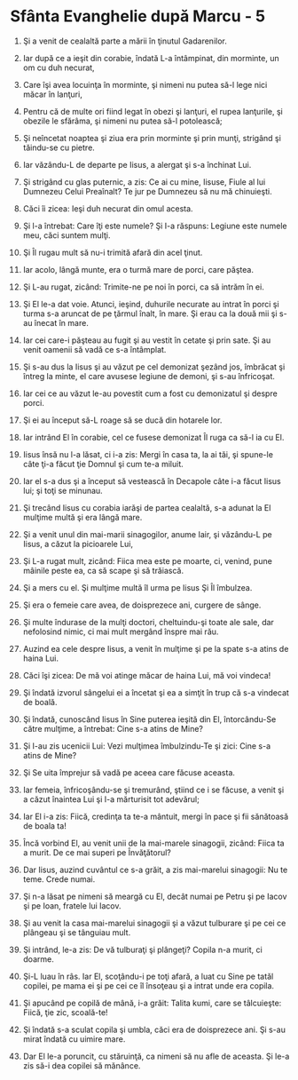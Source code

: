 # Sf&#226;nta Evanghelie dup&#259; Marcu - 5

1. Şi a venit de cealaltă parte a mării în ţinutul Gadarenilor. 

2. Iar după ce a ieşit din corabie, îndată L-a întâmpinat, din morminte, un om cu duh necurat, 

3. Care îşi avea locuinţa în morminte, şi nimeni nu putea să-l lege nici măcar în lanţuri, 

4. Pentru că de multe ori fiind legat în obezi şi lanţuri, el rupea lanţurile, şi obezile le sfărâma, şi nimeni nu putea să-l potolească; 

5. Şi neîncetat noaptea şi ziua era prin morminte şi prin munţi, strigând şi tăindu-se cu pietre. 

6. Iar văzându-L de departe pe Iisus, a alergat şi s-a închinat Lui. 

7. Şi strigând cu glas puternic, a zis: Ce ai cu mine, Iisuse, Fiule al lui Dumnezeu Celui Preaînalt? Te jur pe Dumnezeu să nu mă chinuieşti. 

8. Căci îi zicea: Ieşi duh necurat din omul acesta. 

9. Şi l-a întrebat: Care îţi este numele? Şi I-a răspuns: Legiune este numele meu, căci suntem mulţi. 

10. Şi Îl rugau mult să nu-i trimită afară din acel ţinut. 

11. Iar acolo, lângă munte, era o turmă mare de porci, care păştea. 

12. Şi L-au rugat, zicând: Trimite-ne pe noi în porci, ca să intrăm în ei. 

13. Şi El le-a dat voie. Atunci, ieşind, duhurile necurate au intrat în porci şi turma s-a aruncat de pe ţărmul înalt, în mare. Şi erau ca la două mii şi s-au înecat în mare. 

14. Iar cei care-i păşteau au fugit şi au vestit în cetate şi prin sate. Şi au venit oamenii să vadă ce s-a întâmplat. 

15. Şi s-au dus la Iisus şi au văzut pe cel demonizat şezând jos, îmbrăcat şi întreg la minte, el care avusese legiune de demoni, şi s-au înfricoşat. 

16. Iar cei ce au văzut le-au povestit cum a fost cu demonizatul şi despre porci. 

17. Şi ei au început să-L roage să se ducă din hotarele lor. 

18. Iar intrând El în corabie, cel ce fusese demonizat Îl ruga ca să-l ia cu El. 

19. Iisus însă nu l-a lăsat, ci i-a zis: Mergi în casa ta, la ai tăi, şi spune-le câte ţi-a făcut ţie Domnul şi cum te-a miluit. 

20. Iar el s-a dus şi a început să vestească în Decapole câte i-a făcut Iisus lui; şi toţi se minunau. 

21. Şi trecând Iisus cu corabia iarăşi de partea cealaltă, s-a adunat la El mulţime multă şi era lângă mare. 

22. Şi a venit unul din mai-marii sinagogilor, anume Iair, şi văzându-L pe Iisus, a căzut la picioarele Lui, 

23. Şi L-a rugat mult, zicând: Fiica mea este pe moarte, ci, venind, pune mâinile peste ea, ca să scape şi să trăiască. 

24. Şi a mers cu el. Şi mulţime multă îl urma pe Iisus Şi Îl îmbulzea. 

25. Şi era o femeie care avea, de doisprezece ani, curgere de sânge. 

26. Şi multe îndurase de la mulţi doctori, cheltuindu-şi toate ale sale, dar nefolosind nimic, ci mai mult mergând înspre mai rău. 

27. Auzind ea cele despre Iisus, a venit în mulţime şi pe la spate s-a atins de haina Lui. 

28. Căci îşi zicea: De mă voi atinge măcar de haina Lui, mă voi vindeca! 

29. Şi îndată izvorul sângelui ei a încetat şi ea a simţit în trup că s-a vindecat de boală. 

30. Şi îndată, cunoscând Iisus în Sine puterea ieşită din El, întorcându-Se către mulţime, a întrebat: Cine s-a atins de Mine? 

31. Şi I-au zis ucenicii Lui: Vezi mulţimea îmbulzindu-Te şi zici: Cine s-a atins de Mine? 

32. Şi Se uita împrejur să vadă pe aceea care făcuse aceasta. 

33. Iar femeia, înfricoşându-se şi tremurând, ştiind ce i se făcuse, a venit şi a căzut înaintea Lui şi I-a mărturisit tot adevărul; 

34. Iar El i-a zis: Fiică, credinţa ta te-a mântuit, mergi în pace şi fii sănătoasă de boala ta! 

35. Încă vorbind El, au venit unii de la mai-marele sinagogii, zicând: Fiica ta a murit. De ce mai superi pe Învăţătorul? 

36. Dar Iisus, auzind cuvântul ce s-a grăit, a zis mai-marelui sinagogii: Nu te teme. Crede numai. 

37. Şi n-a lăsat pe nimeni să meargă cu El, decât numai pe Petru şi pe Iacov şi pe Ioan, fratele lui Iacov. 

38. Şi au venit la casa mai-marelui sinagogii şi a văzut tulburare şi pe cei ce plângeau şi se tânguiau mult. 

39. Şi intrând, le-a zis: De vă tulburaţi şi plângeţi? Copila n-a murit, ci doarme. 

40. Şi-L luau în râs. Iar El, scoţându-i pe toţi afară, a luat cu Sine pe tatăl copilei, pe mama ei şi pe cei ce îl însoţeau şi a intrat unde era copila. 

41. Şi apucând pe copilă de mână, i-a grăit: Talita kumi, care se tâlcuieşte: Fiică, ţie zic, scoală-te! 

42. Şi îndată s-a sculat copila şi umbla, căci era de doisprezece ani. Şi s-au mirat îndată cu uimire mare. 

43. Dar El le-a poruncit, cu stăruinţă, ca nimeni să nu afle de aceasta. Şi le-a zis să-i dea copilei să mănânce. 

